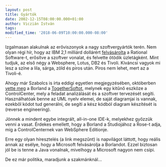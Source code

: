 ```yaml
---
layout: post
title: Gyártók
date: 2002-12-15T08:00:00.000+01:00
author: Viczián István
tags:
modified_time: '2018-06-09T10:00:00.000-08:00'
---
```


Izgalmasan alakulnak az erőviszonyok a nagy szoftvergyártók terén. Nem
olyan régi hír, hogy az IBM 2,1 milliárd dollárért
[felvásárolta](http://www.ibm.com/news/us/2002/12/061.html) a Rational
Software-t, erősítve a szoftver vonalat, és felvette ötödik üzletágként.
Mint tudjuk, az első négy a Websphere, Lotus, DB2 és Tivoli. Kíváncsi
vagyok mi lesz a színe a lila, sárga, zöld és piros után. Piros nem
lehet, mert az a Tivoli-é.

Ahogy már Szabolcs is írta eddigi egyetlen megjegyzésében, októberben
[vette meg](http://www.terminal.hu/newsread.php?id=26203311024516) a
Borland a [TogetherSoftot](http://www.borland.com/together/index.html),
melynek egy kitűnő eszköze a ControlCenter, mely a feladat analizálását
és a szoftver tervezését segíti. Használhatóak benne az UML nyelv
elemei, de saját diagramjai is vannak, ezekből kódot tud generálni, de
segíti a kész kódból diagram készítését is (reverse engineering).

Jönnek a mindent egybe integrált, all-in-one IDE-k, melyekhez győzzük
venni a vasat. Érdekes emellett, hogy a Borland a Studiojához a Rose-t
adja, míg a ControlCenternek van WebSphere Editionje.

Erre egy olyan híresztelés (a link megszűnt) is napvilágot láttott, hogy
reális annak az esélye, hogy a Microsoft felvásárolja a Borlandot. Ezzel
biztosan jól be is tenne a Java vonalnak, mivelhogy a Microsoft nagyon
nem csípi.

De ez már politika, maradjunk a szakmánknál...
